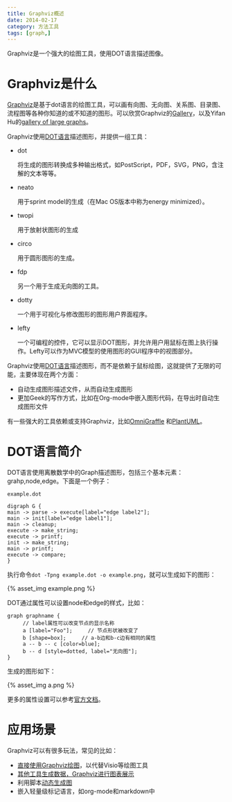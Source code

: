```yaml
---
title: Graphviz概述
date: 2014-02-17
category: 方法工具
tags: [graph,]
---
```


Graphviz是一个强大的绘图工具，使用DOT语言描述图像。

# Graphviz是什么

[Graphviz](http://www.graphviz.org/)是基于dot语言的绘图工具，可以画有向图、无向图、关系图、目录图、流程图等各种你知道的或不知道的图形。可以欣赏Graphviz的[Gallery](http://www.graphviz.org/Gallery.php)，以及Yifan Hu的[gallery of large graphs](http://www2.research.att.com/~yifanhu/GALLERY/GRAPHS/index1.html)。

Graphviz使用[DOT语言](http://zh.wikipedia.org/wiki/DOT%E8%AF%AD%E8%A8%80)描述图形，并提供一组工具：

- dot

  将生成的图形转换成多种输出格式，如PostScript，PDF，SVG，PNG，含注解的文本等等。

- neato

  用于sprint model的生成（在Mac OS版本中称为energy minimized）。

- twopi

  用于放射状图形的生成

- circo

  用于圆形图形的生成。

- fdp

  另一个用于生成无向图的工具。

- dotty

  一个用于可视化与修改图形的图形用户界面程序。

- lefty

  一个可编程的控件，它可以显示DOT图形，并允许用户用鼠标在图上执行操作。Lefty可以作为MVC模型的使用图形的GUI程序中的视图部分。


Graphviz使用[DOT语言](http://zh.wikipedia.org/wiki/DOT%E8%AF%AD%E8%A8%80)描述图形，而不是依赖于鼠标绘图，这就提供了无限的可能，主要体现在两个方面：

- 自动生成图形描述文件，从而自动生成图形
- 更加Geek的写作方式，比如在Org-mode中嵌入图形代码，在导出时自动生成图形文件

有一些强大的工具依赖或支持Graphviz，比如[OmniGraffle](http://www.omnigroup.com/omnigraffle)
和[PlantUML](http://plantuml.sourceforge.net/index.html)。


# DOT语言简介

DOT语言使用离散数学中的Graph描述图形，包括三个基本元素：grahp,node,edge。下面是一个例子：

`example.dot`

```
digraph G {
main -> parse -> execute[label="edge label2"];
main -> init[label="edge label1"];
main -> cleanup;
execute -> make_string;
execute -> printf;
init -> make_string;
main -> printf;
execute -> compare;
}
```

执行命令`dot -Tpng example.dot -o example.png`，就可以生成如下的图形：

{% asset_img example.png  %}

DOT通过属性可以设置node和edge的样式，比如：

```
graph graphname {
     // label属性可以改变节点的显示名称
     a [label="Foo"];     // 节点形状被改变了
     b [shape=box];     // a-b边和b-c边有相同的属性
     a -- b -- c [color=blue];
     b -- d [style=dotted, label="无向图"];
}
```

生成的图形如下：

{% asset_img a.png  %}

更多的属性设置可以参考[官方文档](http://www.graphviz.org/content/attrs)。




# 应用场景

Graphviz可以有很多玩法，常见的比如：

- [直接使用Graphviz绘图](http://gashero.iteye.com/blog/1748795)，以代替Visio等绘图工具
- [其他工具生成数据，Graphviz进行图表展示](http://www.cnblogs.com/lanxuezaipiao/p/3450201.html)
- 利用脚本[动态生成图](http://www.ibm.com/developerworks/cn/aix/library/au-aix-graphviz/index.html?ca=dat)
- 嵌入轻量级标记语言，如org-mode和markdown中
